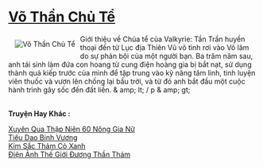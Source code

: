 <a href="https://truyenwiki.net/vo-than-chu-te.36550/" title="Võ Thần Chủ Tể"><h1>Võ Thần Chủ Tể</h1></a><div style="display:table"><img align="right" style="float: left; padding: 10px;" src="https://truyenwiki.net/a/img/str/src/36550.jpg" alt="Võ Thần Chủ Tể">Giới thiệu về Chúa tể của Valkyrie: Tần Trần huyền thoại đến từ Lục địa Thiên Vũ vô tình rơi vào Võ lâm do sự phản bội của một người bạn. Ba trăm năm sau, anh tái sinh làm đứa con hoang từ cung điện hoàng gia bị bắt nạt, sử dụng thành quả kiếp trước của mình để tập trung vào kỹ năng tâm linh, tinh luyện viên thuốc và vươn lên chống lại bầu trời, và từ đó anh bắt đầu một cuộc hành trình gây sốc đến đất liền. & amp; lt; / p & amp; gt;</div><p><br><b>Truyện Hay Khác :</b></p><a href="https://truyenwiki.net/xuyen-qua-thap-nien-60-nong-gia-nu.35701/" alt="Xuyên Qua Thập Niên 60 Nông Gia Nữ">Xuyên Qua Thập Niên 60 Nông Gia Nữ</a><br/><a href="https://github.com/nownovels/topcv/tree/master/truyenhay/35209" alt="Tiêu Dao Binh Vương">Tiêu Dao Binh Vương</a><br/><a href="https://github.com/nownovels/topcv/tree/master/truyenhay/35617" alt="Kim Sắc Thảm Cỏ Xanh">Kim Sắc Thảm Cỏ Xanh</a><br/><a href="https://sangtacviet.wordpress.com/2020/10/22/dien-anh-the-gioi-duong-than-tham/" alt="Điện Ảnh Thế Giới Đương Thần Thám">Điện Ảnh Thế Giới Đương Thần Thám</a><br/>